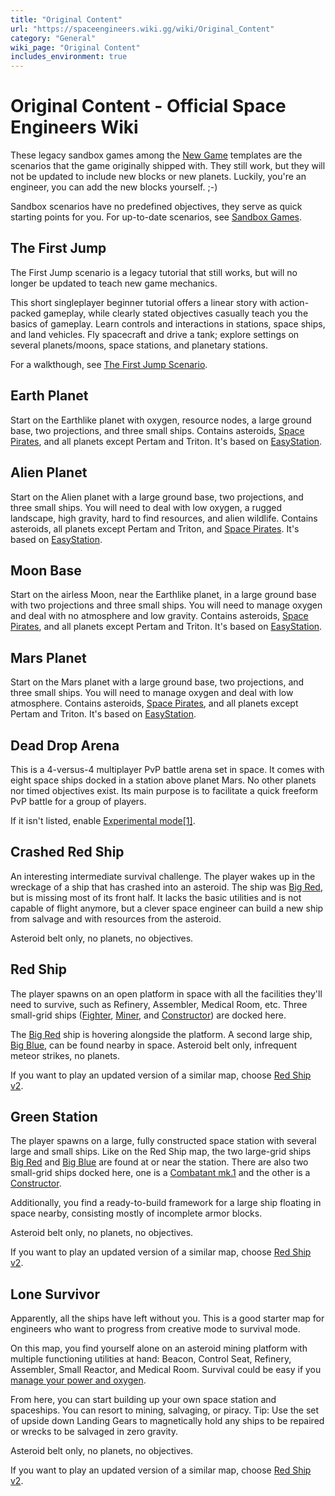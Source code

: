 ```yaml
---
title: "Original Content"
url: "https://spaceengineers.wiki.gg/wiki/Original_Content"
category: "General"
wiki_page: "Original Content"
includes_environment: true
---
```


# Original Content - Official Space Engineers Wiki

These legacy sandbox games among the [New Game](https://spaceengineers.wiki.gg/wiki/New_Game "New Game") templates are the scenarios that the game originally shipped with. They still work, but they will not be updated to include new blocks or new planets. Luckily, you're an engineer, you can add the new blocks yourself. ;-)

Sandbox scenarios have no predefined objectives, they serve as quick starting points for you. For up-to-date scenarios, see [Sandbox Games](https://spaceengineers.wiki.gg/wiki/Sandbox_Game "Sandbox Game").

## The First Jump

The First Jump scenario is a legacy tutorial that still works, but will no longer be updated to teach new game mechanics.

This short singleplayer beginner tutorial offers a linear story with action-packed gameplay, while clearly stated objectives casually teach you the basics of gameplay. Learn controls and interactions in stations, space ships, and land vehicles. Fly spacecraft and drive a tank; explore settings on several planets/moons, space stations, and planetary stations.

For a walkthough, see [The First Jump Scenario](https://spaceengineers.wiki.gg/wiki/The_First_Jump_Scenario "The First Jump Scenario").

## Earth Planet

Start on the Earthlike planet with oxygen, resource nodes, a large ground base, two projections, and three small ships. Contains asteroids, [Space Pirates](https://spaceengineers.wiki.gg/wiki/SPRT_Space_Pirates "SPRT Space Pirates"), and all planets except Pertam and Triton. It's based on [EasyStation](https://spaceengineers.wiki.gg/wiki/EasyStation "EasyStation").

## Alien Planet

Start on the Alien planet with a large ground base, two projections, and three small ships. You will need to deal with low oxygen, a rugged landscape, high gravity, hard to find resources, and alien wildlife. Contains asteroids, all planets except Pertam and Triton, and [Space Pirates](https://spaceengineers.wiki.gg/wiki/SPRT_Space_Pirates "SPRT Space Pirates"). It's based on [EasyStation](https://spaceengineers.wiki.gg/wiki/EasyStation "EasyStation").

## Moon Base

Start on the airless Moon, near the Earthlike planet, in a large ground base with two projections and three small ships. You will need to manage oxygen and deal with no atmosphere and low gravity. Contains asteroids, [Space Pirates](https://spaceengineers.wiki.gg/wiki/SPRT_Space_Pirates "SPRT Space Pirates"), and all planets except Pertam and Triton. It's based on [EasyStation](https://spaceengineers.wiki.gg/wiki/EasyStation "EasyStation").

## Mars Planet

Start on the Mars planet with a large ground base, two projections, and three small ships. You will need to manage oxygen and deal with low atmosphere. Contains asteroids, [Space Pirates](https://spaceengineers.wiki.gg/wiki/SPRT_Space_Pirates "SPRT Space Pirates"), and all planets except Pertam and Triton. It's based on [EasyStation](https://spaceengineers.wiki.gg/wiki/EasyStation "EasyStation").

## Dead Drop Arena

This is a 4-versus-4 multiplayer PvP battle arena set in space. It comes with eight space ships docked in a station above planet Mars. No other planets nor timed objectives exist. Its main purpose is to facilitate a quick freeform PvP battle for a group of players.

If it isn't listed, enable [Experimental mode](https://spaceengineers.wiki.gg/wiki/Experimental_mode "Experimental mode")[\[1\]](#cite_note-1).

## Crashed Red Ship

An interesting intermediate survival challenge. The player wakes up in the wreckage of a ship that has crashed into an asteroid. The ship was [Big Red](https://spaceengineers.wiki.gg/wiki/Big_Red "Big Red"), but is missing most of its front half. It lacks the basic utilities and is not capable of flight anymore, but a clever space engineer can build a new ship from salvage and with resources from the asteroid.

Asteroid belt only, no planets, no objectives.

## Red Ship

The player spawns on an open platform in space with all the facilities they'll need to survive, such as Refinery, Assembler, Medical Room, etc. Three small-grid ships ([Fighter](https://spaceengineers.wiki.gg/wiki/Fighter "Fighter"), [Miner](https://spaceengineers.wiki.gg/wiki/Miner "Miner"), and [Constructor](https://spaceengineers.wiki.gg/wiki/Constructor "Constructor")) are docked here.

The [Big Red](https://spaceengineers.wiki.gg/wiki/Big_Red "Big Red") ship is hovering alongside the platform. A second large ship, [Big Blue](https://spaceengineers.wiki.gg/wiki/Big_Blue "Big Blue"), can be found nearby in space. Asteroid belt only, infrequent meteor strikes, no planets.

If you want to play an updated version of a similar map, choose [Red Ship v2](https://spaceengineers.wiki.gg/wiki/Red_Ship_v2 "Red Ship v2").

## Green Station

The player spawns on a large, fully constructed space station with several large and small ships. Like on the Red Ship map, the two large-grid ships [Big Red](https://spaceengineers.wiki.gg/wiki/Big_Red "Big Red") and [Big Blue](https://spaceengineers.wiki.gg/wiki/Big_Blue "Big Blue") are found at or near the station. There are also two small-grid ships docked here, one is a [Combatant mk.1](https://spaceengineers.wiki.gg/wiki/Combatant_mk.1 "Combatant mk.1") and the other is a [Constructor](https://spaceengineers.wiki.gg/wiki/Constructor "Constructor").

Additionally, you find a ready-to-build framework for a large ship floating in space nearby, consisting mostly of incomplete armor blocks.

Asteroid belt only, no planets, no objectives.

If you want to play an updated version of a similar map, choose [Red Ship v2](https://spaceengineers.wiki.gg/wiki/Red_Ship_v2 "Red Ship v2").

## Lone Survivor

Apparently, all the ships have left without you. This is a good starter map for engineers who want to progress from creative mode to survival mode.

On this map, you find yourself alone on an asteroid mining platform with multiple functioning utilities at hand: Beacon, Control Seat, Refinery, Assembler, Small Reactor, and Medical Room. Survival could be easy if you [manage your power and oxygen](https://spaceengineers.wiki.gg/wiki/Life_Support "Life Support").

From here, you can start building up your own space station and spaceships. You can resort to mining, salvaging, or piracy. Tip: Use the set of upside down Landing Gears to magnetically hold any ships to be repaired or wrecks to be salvaged in zero gravity.

Asteroid belt only, no planets, no objectives.

If you want to play an updated version of a similar map, choose [Red Ship v2](https://spaceengineers.wiki.gg/wiki/Red_Ship_v2 "Red Ship v2").
